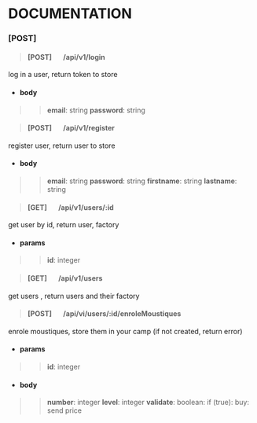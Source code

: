 # DOCUMENTATION

### __[POST]__
> #### [POST] &nbsp;&nbsp;&nbsp;&nbsp;&nbsp;&nbsp;/api/v1/login
log in a user, return token to store
+ #### body
>> __email__: string
>> __password__: string

> #### [POST] &nbsp;&nbsp;&nbsp;&nbsp;&nbsp;&nbsp;/api/v1/register
register user, return user to store
+ #### body
>> __email__: string
>> __password__: string
>> __firstname__: string
>> __lastname__: string

> #### [GET] &nbsp;&nbsp;&nbsp;&nbsp;&nbsp;&nbsp;/api/v1/users/:id
get user by id, return user, factory
+ #### params
>> __id__: integer


> #### [GET] &nbsp;&nbsp;&nbsp;&nbsp;&nbsp;&nbsp;/api/v1/users
get users , return users and their factory


> #### [POST] &nbsp;&nbsp;&nbsp;&nbsp;&nbsp;&nbsp;/api/vi/users/:id/enroleMoustiques
enrole moustiques, store them in your camp (if not created, return error)
+ #### params
>> __id__: integer
+ #### body
>> __number__: integer
>> __level__: integer
>> __validate__: boolean: if (true): buy: send price




<!--

###### a l'inscription : le chef des moustiques a :

>  - lvl 1
>  - une banque de sang
>  - gagne du sang toutes les minutes

>  - __une caserne:__
> > - recruter_moustique (possible que si assez de sang pour les payer, et assez de place dans les camps)
> > - les moustiques ont un %age de chance de mourrir

###### il doit construire:


>  - __un camp:__
> >- need to be build
> >- stock les moustiques
> >- lvl 1

>  - __redbullHouse:__
> >- need to be build
> >- lvl1
> >-5L redbull
> >- achat avec du sang
> >- incremente avec les jours (on s'en sert pour lancer des attaques)

=> le chef des moustiques envoie des moustiques chercher du sang.
=> si au moment du payement les moustiques ne peuvent pas etre payes: ils demissionnent!
-->
